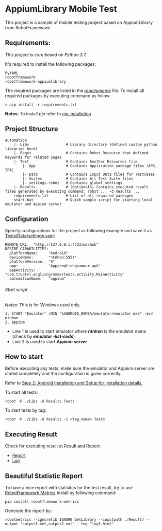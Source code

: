 # AppiumLibrary Mobile Test



This project is a sample of mobile testing project based on AppiumLibrary from RobotFramework.

## Requirements:
*This project is core based on Python 3.7.*

It's required to install the following packages:

```
PyYAML
robotframework
robotframework-appiumlibrary
```
The required packages are listed in the [*requirements*](requirements) file.
To install all required packages by executing command as follow:
```
> pip install -r requirements.txt
```
**Notes:** To install *pip* refer to [pip installation](https://pip.pypa.io/en/stable/installing/)

## Project Structure
    automation
        |- Libs                 # Library directory (defined custom python libraries here)
        |- Pages                # Contains Robot Resource that defined keywords for related pages
        |- Test                 # Contains Another Resources file
            |- App              # Contains Application package files (APK, IPA)
            |- Data             # Contains Input Data files for Testcases
            |- Suites           # Contains All Test Suite files
            |- settings.robot   # Contains global settings
        |- Results              # (Optionals) Contains executed result files generated by executing command: robot ... -d Results ...
        requirements.txt        # List of all required packages
        start.bat               # Quick sample script for starting local emulator and Appium server

## Configuration
Specify configurations for the project as following example and save it as [Tests/Data/settings.yaml](Tests/Data/settings.yaml)
```
REMOTE_URL:  "http://127.0.0.1:4723/wd/hub"
DESIRE_CAPABILITIES:
  platformName:     "Android"
  deviceName:       "ntnhon:5554"
  platformVersion:  "9"
  app:              "App/englishgrammar.apk"
  appActivity:      "com.truatvl.englishgrammartests.activity.MainActivity"
  automationName:   "appium"

```

###### Start script
*Notes:* This is for Windows used only.
```
1. START "Emulator" /MIN "%ANDROID_HOME%/emulator/emulator.exe" -avd ntnhon
2. appium
```
- Line 1 is used to start emulator where **_ntnhon_** is the emulator name (check by **_emulator -list-avds_**)
- Line 2 is used to start **_Appium server_** 

## How to start
Before executing any tests, make sure the emulator and Appium server are stated completely and the configuration is given correctly.

Refer to [Step 2: Android Installation and Setup for installation details.](http://www.automationtestinghub.com/appium-tutorial)

To start all tests:
```
robot -P ./Libs -d Results Tests
```

To start tests by tag:
```
robot -P ./Libs -d Results -i <tag_name> Tests
```

## Executing Result
Check for executing result at [Result and Report](Results):
- [Report](Results/report.html)
- [Log](Results/log.html)

## Beautiful Statistic Report
To have a nice report with statistics for the test result, try to use [RobotFramework Metrics](https://github.com/adiralashiva8/robotframework-metrics)
Install by following command:
```
pip install robotframework-metrics
```
Generate the report by:
```
robotmetrics --ignorelib IGNORE GetLibrary --inputpath ./Result/ --output "output1.xml,output2.xml" --log "log1.html" 
```
